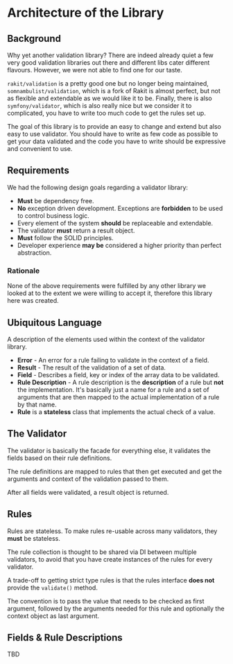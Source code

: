 # Architecture of the Library

## Background

Why yet another validation library? There are indeed already quiet a few very good validation libraries out there and different libs cater different flavours. However, we were not able to find one for our taste.

`rakit/validation` is a pretty good one but no longer being maintained, `somnambulist/validation`, which is a fork of Rakit is almost perfect, but not as flexible and extendable as we would like it to be.  Finally, there is also `symfony/validator`, which is also really nice but we consider it to complicated, you have to write too much code to get the rules set up.

The goal of this library is to provide an easy to change and extend but also easy to use validator. You should have to write as few code as possible to get your data validated and the code you have to write should be expressive and convenient to use.

## Requirements

We had the following design goals regarding a validator library:

* **Must** be dependency free.
* **No** exception driven development. Exceptions are **forbidden** to be used to control business logic.
* Every element of the system **should** be replaceable and extendable.
* The validator **must** return a result object.
* **Must** follow the SOLID principles.
* Developer experience **may be** considered a higher priority than perfect abstraction.

### Rationale

None of the above requirements were fulfilled by any other library we looked at to the extent we were willing to accept it, therefore this library here was created.

## Ubiquitous Language

A description of the elements used within the context of the validator library.

* **Error** - An error for a rule failing to validate in the context of a field.
* **Result** - The result of the validation of a set of data.
* **Field** - Describes a field, key or index of the array data to be validated.
* **Rule Description** - A rule description is the **description** of a rule but **not** the implementation. It's basically just a name for a rule and a set of arguments that are then mapped to the actual implementation of a rule by that name.
* **Rule** is a **stateless** class that implements the actual check of a value.

## The Validator

The validator is basically the facade for everything else, it validates the fields based on their rule definitions.

The rule definitions are mapped to rules that then get executed and get the arguments and context of the validation passed to them.

After all fields were validated, a result object is returned.

## Rules

Rules are stateless. To make rules re-usable across many validators, they **must** be stateless.

The rule collection is thought to be shared via DI between multiple validators, to avoid that you have create instances of the rules for every validator.

A trade-off to getting strict type rules is that the rules interface **does not** provide the `validate()` method.

The convention is to pass the value that needs to be checked as first argument, followed by the arguments needed for this rule and optionally the context object as last argument.

## Fields & Rule Descriptions

TBD
